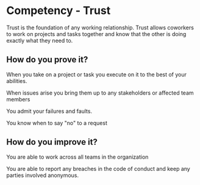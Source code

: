 # Competency - Trust

Trust is the foundation of any working relationship. Trust allows coworkers to work on projects and tasks together and know that the other is doing exactly what they need to. 

## How do you prove it?

When you take on a project or task you execute on it to the best of your abilities.

When issues arise you bring them up to any stakeholders or affected team members

You admit your failures and faults.

You know when to say "no" to a request

## How do you improve it?

You are able to work across all teams in the organization

You are able to report any breaches in the code of conduct and keep any parties involved anonymous.

